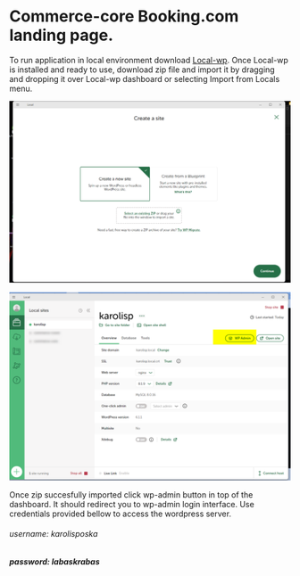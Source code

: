 
# Commerce-core Booking.com landing page.
To run application in local environment download [Local-wp](https://localwp.com/). Once Local-wp is installed and ready to use, download zip file and import it by dragging and dropping it over Local-wp dashboard or selecting Import from Locals menu.

![image](/assets/asset.png)

![image](/assets/dashboard.png)

Once zip succesfully imported click wp-admin button in top of the dashboard. It should redirect you to wp-admin login interface. Use credentials provided bellow to access the wordpress server.

###### username: karolisposka
##### password: labaskrabas

